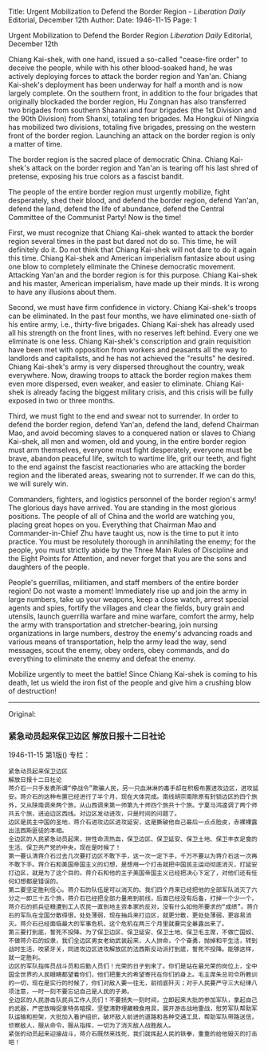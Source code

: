 Title: Urgent Mobilization to Defend the Border Region - *Liberation Daily* Editorial, December 12th
Author:
Date: 1946-11-15
Page: 1

Urgent Mobilization to Defend the Border Region
*Liberation Daily* Editorial, December 12th

Chiang Kai-shek, with one hand, issued a so-called "cease-fire order" to deceive the people, while with his other blood-soaked hand, he was actively deploying forces to attack the border region and Yan'an. Chiang Kai-shek's deployment has been underway for half a month and is now largely complete. On the southern front, in addition to the four brigades that originally blockaded the border region, Hu Zongnan has also transferred two brigades from southern Shaanxi and four brigades (the 1st Division and the 90th Division) from Shanxi, totaling ten brigades. Ma Hongkui of Ningxia has mobilized two divisions, totaling five brigades, pressing on the western front of the border region. Launching an attack on the border region is only a matter of time.

The border region is the sacred place of democratic China. Chiang Kai-shek's attack on the border region and Yan'an is tearing off his last shred of pretense, exposing his true colors as a fascist bandit.

The people of the entire border region must urgently mobilize, fight desperately, shed their blood, and defend the border region, defend Yan'an, defend the land, defend the life of abundance, defend the Central Committee of the Communist Party! Now is the time!

First, we must recognize that Chiang Kai-shek wanted to attack the border region several times in the past but dared not do so. This time, he will definitely do it. Do not think that Chiang Kai-shek will not dare to do it again this time. Chiang Kai-shek and American imperialism fantasize about using one blow to completely eliminate the Chinese democratic movement. Attacking Yan'an and the border region is for this purpose. Chiang Kai-shek and his master, American imperialism, have made up their minds. It is wrong to have any illusions about them.

Second, we must have firm confidence in victory. Chiang Kai-shek's troops can be eliminated. In the past four months, we have eliminated one-sixth of his entire army, i.e., thirty-five brigades. Chiang Kai-shek has already used all his strength on the front lines, with no reserves left behind. Every one we eliminate is one less. Chiang Kai-shek's conscription and grain requisition have been met with opposition from workers and peasants all the way to landlords and capitalists, and he has not achieved the "results" he desired. Chiang Kai-shek's army is very dispersed throughout the country, weak everywhere. Now, drawing troops to attack the border region makes them even more dispersed, even weaker, and easier to eliminate. Chiang Kai-shek is already facing the biggest military crisis, and this crisis will be fully exposed in two or three months.

Third, we must fight to the end and swear not to surrender. In order to defend the border region, defend Yan'an, defend the land, defend Chairman Mao, and avoid becoming slaves to a conquered nation or slaves to Chiang Kai-shek, all men and women, old and young, in the entire border region must arm themselves, everyone must fight desperately, everyone must be brave, abandon peaceful life, switch to wartime life, grit our teeth, and fight to the end against the fascist reactionaries who are attacking the border region and the liberated areas, swearing not to surrender. If we can do this, we will surely win.

Commanders, fighters, and logistics personnel of the border region's army! The glorious days have arrived. You are standing in the most glorious positions. The people of all of China and the world are watching you, placing great hopes on you. Everything that Chairman Mao and Commander-in-Chief Zhu have taught us, now is the time to put it into practice. You must be resolutely thorough in annihilating the enemy; for the people, you must strictly abide by the Three Main Rules of Discipline and the Eight Points for Attention, and never forget that you are the sons and daughters of the people.

People's guerrillas, militiamen, and staff members of the entire border region! Do not waste a moment! Immediately rise up and join the army in large numbers, take up your weapons, keep a close watch, arrest special agents and spies, fortify the villages and clear the fields, bury grain and utensils, launch guerrilla warfare and mine warfare, comfort the army, help the army with transportation and stretcher-bearing, join nursing organizations in large numbers, destroy the enemy's advancing roads and various means of transportation, help the army lead the way, send messages, scout the enemy, obey orders, obey commands, and do everything to eliminate the enemy and defeat the enemy.

Mobilize urgently to meet the battle! Since Chiang Kai-shek is coming to his death, let us wield the iron fist of the people and give him a crushing blow of destruction!



<hr /> 

Original: 


### 紧急动员起来保卫边区  解放日报十二日社论

1946-11-15
第1版()
专栏：

    紧急动员起来保卫边区
    解放日报十二日社论
    蒋介石一只手发表所谓“停战令”欺骗人民，另一只血淋淋的毒手却在积极布置进攻边区，进攻延安。蒋介石的这种布置已经进行了半个月，现在大体完成。南线胡宗南除原有封锁边区的四个旅外，又从陕南调来两个旅，从山西调来第一师第九十师四个旅共十个旅。宁夏马鸿逵调了两个师共五个旅，进迫边区西线。对边区发动进攻，只是时间的问题了。
    边区是民主中国的圣地，蒋介石进攻边区进攻延安，这是撕破他自己最后一点点脸皮，赤裸裸露出法西斯匪徒的本相。
    全边区的人民紧急动员起来，拚性命流热血，保卫边区、保卫延安、保卫土地、保卫丰衣足食的生活、保卫共产党的中央，现在是时候了！
    第一要认清蒋介石过去几次要打边区不敢下手，这一次一定下手，千万不要以为蒋介石这一次再不敢下手。蒋介石和美国帝国主义的幻想，是想用一个打击就把中国民主运动彻底消灭，打延安打边区，就是为了这个目的。蒋介石和他的主子美国帝国主义已经把决心下定了，对他们还有任何幻想都是错误的。
    第二要坚定胜利信心。蒋介石的队伍是可以消灭的。我们四个月来已经把他的全部军队消灭了六分之一即三十五个旅，蒋介石已经把全部力量用到前线，后面已经没有后备，打掉一个少一个，蒋介石的抓兵征粮遭到工人农民一直到地主资本家的反对，没有什么如他所要求的“成绩”。蒋介石的军队在全国分散得很，处处薄弱，现在抽兵来打边区，就更分散，更处处薄弱，更容易消灭。蒋介石已经面临最大的军事危机，这个危机在两三个月里就要完全暴露出来了。
    第三要打到底，誓死不投降。为了保卫边区、保卫延安、保卫土地、保卫毛主席，不做亡国奴、不做蒋介石的奴隶，我们全边区男女老幼武装起来，人人拚命，个个奋勇，抛掉和平生活，转到战时生活，咬紧牙关，同进攻边区进攻解放区的法西斯反动派打到底，誓死不投降。能够这样，就一定胜利。
    边区的军队指挥员战斗员和后勤人员们！光荣的日子到来了。你们是站在最光荣的岗位上，全中国全世界的人民眼睛都望着你们，他们把重大的希望寄托在你们的身上。毛主席朱总司令所教训的一切，现在是实行的时候了，你们对敌人要一往无，前彻底歼灭；对于人民要严守三大纪律八项注意，一时一刻不要忘记自己是人民的子弟。
    全边区的人民游击队民兵工作人员们！不要损失一刻时间，立即起来大批的参加军队，拿起自己的武器，严密放哨捉拿特务暗探，坚壁清野埋藏粮食用具，展开游击战地雷战，慰劳军队帮助军队运输和担架，大批加入看护组织，破坏敌人前进的道路和各种交通工具，帮助军队带路送信，侦察敌人，服从命令，服从指挥，一切为了消灭敌人战胜敌人。
    紧张的动员起来迎接战斗，蒋介石既然来找死，我们就挥起人民的铁拳，重重的给他毁灭的打击吧！
